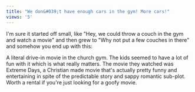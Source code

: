 ```yaml
---
title: "We don&#039;t have enough cars in the gym! More cars!"
views: '5'
---
```

<p>I'm sure it started off small, like "Hey, we could throw a couch in the gym and watch a movie" and then grew to "Why not put a few couches in there" and somehow you end up with this:</p>
<p>A literal drive-in movie in the church gym. The kids seemed to have a lot of fun with it which is what really matters. The movie they watched was Extreme Days, a Christian made movie that's actually pretty funny and entertaining in spite of the predictable story and sappy romantic sub-plot. Worth a rental if you're just looking for a goofy movie.</p>
